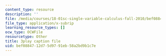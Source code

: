 ```yaml
---
content_type: resource
description: ''
file: /media/courses/18-01sc-single-variable-calculus-fall-2010/bef0884712d75d9791eb58a2bd9b1c7e_MK_0QHbUnIA.vtt
file_type: application/x-subrip
learning_resource_types: []
ocw_type: OCWFile
resourcetype: Other
title: 3play caption file
uid: bef08847-12d7-5d97-91eb-58a2bd9b1c7e
---
```


